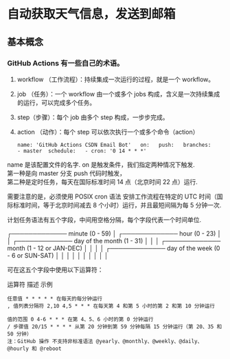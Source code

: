# 自动获取天气信息，发送到邮箱

## 基本概念
### GitHub Actions 有一些自己的术语。
1. workflow （工作流程）：持续集成一次运行的过程，就是一个 workflow。
2. job （任务）：一个 workflow 由一个或多个 jobs 构成，含义是一次持续集成的运行，可以完成多个任务。
3. step（步骤）：每个 job 由多个 step 构成，一步步完成。
4. action （动作）：每个 step 可以依次执行一个或多个命令（action）

    `
    name: 'GitHub Actions CSDN Email Bot'  
      on:  
      push:  
        branches:   
          - master 
      schedule:  
        - cron: '0 14 * * *' 
     `

name 是该配置文件的名字. 
on 是触发条件，我们指定两种情况下触发.     
  第一种是向 master 分支 push 代码时触发，   
  第二种是定时任务，每天在国际标准时间 14 点（北京时间 22 点）运行.   

需要注意的是，必须使用 POSIX cron 语法 安排工作流程在特定的 UTC 时间（国际标准时间，等于北京时间减去 8 个小时）运行，并且最短间隔为每 5 分钟一次. 

计划任务语法有五个字段，中间用空格分隔，每个字段代表一个时间单位. 

┌───────────── minute (0 - 59)
│ ┌───────────── hour (0 - 23)
│ │ ┌───────────── day of the month (1 - 31)
│ │ │ ┌───────────── month (1 - 12 or JAN-DEC)
│ │ │ │ ┌───────────── day of the week (0 - 6 or SUN-SAT)
│ │ │ │ │
│ │ │ │ │



可在这五个字段中使用以下运算符：

运算符 描述 示例

    任意值 * * * * * 在每天的每分钟运行
    , 值列表分隔符 2,10 4,5 * * * 在每天第 4 和第 5 小时的第 2 和第 10 分钟运行

    值的范围 0 4-6 * * * 在第 4、5、6 小时的第 0 分钟运行
    / 步骤值 20/15 * * * * 从第 20 分钟到第 59 分钟每隔 15 分钟运行（第 20、35 和 50 分钟）
    注：GitHub 操作 不支持非标准语法 @yearly、@monthly、@weekly、@daily、@hourly 和 @reboot
